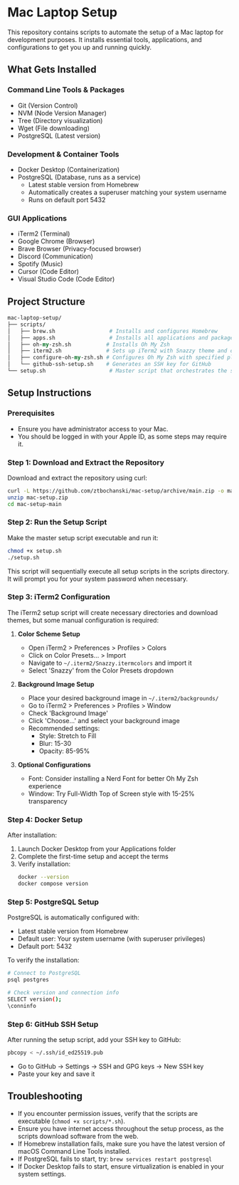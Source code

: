 # Mac Laptop Setup

This repository contains scripts to automate the setup of a Mac laptop for development purposes. It installs essential tools, applications, and configurations to get you up and running quickly.

## What Gets Installed

### Command Line Tools & Packages

- Git (Version Control)
- NVM (Node Version Manager)
- Tree (Directory visualization)
- Wget (File downloading)
- PostgreSQL (Latest version)

### Development & Container Tools

- Docker Desktop (Containerization)
- PostgreSQL (Database, runs as a service)
  - Latest stable version from Homebrew
  - Automatically creates a superuser matching your system username
  - Runs on default port 5432

### GUI Applications

- iTerm2 (Terminal)
- Google Chrome (Browser)
- Brave Browser (Privacy-focused browser)
- Discord (Communication)
- Spotify (Music)
- Cursor (Code Editor)
- Visual Studio Code (Code Editor)

## Project Structure

```perl
mac-laptop-setup/
├── scripts/
│   ├── brew.sh                 # Installs and configures Homebrew
│   ├── apps.sh                 # Installs all applications and packages
│   ├── oh-my-zsh.sh           # Installs Oh My Zsh
│   ├── iterm2.sh              # Sets up iTerm2 with Snazzy theme and configs
│   ├── configure-oh-my-zsh.sh # Configures Oh My Zsh with specified plugins
│   └── github-ssh-setup.sh    # Generates an SSH key for GitHub
└── setup.sh                    # Master script that orchestrates the setup
```

## Setup Instructions

### Prerequisites

- Ensure you have administrator access to your Mac.
- You should be logged in with your Apple ID, as some steps may require it.

### **Step 1: Download and Extract the Repository**

Download and extract the repository using curl:

```sh
curl -L https://github.com/ztbochanski/mac-setup/archive/main.zip -o mac-setup.zip
unzip mac-setup.zip
cd mac-setup-main
```

### **Step 2: Run the Setup Script**

Make the master setup script executable and run it:

```sh
chmod +x setup.sh
./setup.sh
```

This script will sequentially execute all setup scripts in the scripts directory. It will prompt you for your system password when necessary.

### **Step 3: iTerm2 Configuration**

The iTerm2 setup script will create necessary directories and download themes, but some manual configuration is required:

1. **Color Scheme Setup**

   - Open iTerm2 > Preferences > Profiles > Colors
   - Click on Color Presets... > Import
   - Navigate to `~/.iterm2/Snazzy.itermcolors` and import it
   - Select 'Snazzy' from the Color Presets dropdown

2. **Background Image Setup**

   - Place your desired background image in `~/.iterm2/backgrounds/`
   - Go to iTerm2 > Preferences > Profiles > Window
   - Check 'Background Image'
   - Click 'Choose...' and select your background image
   - Recommended settings:
     - Style: Stretch to Fill
     - Blur: 15-30
     - Opacity: 85-95%

3. **Optional Configurations**
   - Font: Consider installing a Nerd Font for better Oh My Zsh experience
   - Window: Try Full-Width Top of Screen style with 15-25% transparency

### **Step 4: Docker Setup**

After installation:

1. Launch Docker Desktop from your Applications folder
2. Complete the first-time setup and accept the terms
3. Verify installation:
   ```sh
   docker --version
   docker compose version
   ```

### **Step 5: PostgreSQL Setup**

PostgreSQL is automatically configured with:

- Latest stable version from Homebrew
- Default user: Your system username (with superuser privileges)
- Default port: 5432

To verify the installation:

```sh
# Connect to PostgreSQL
psql postgres

# Check version and connection info
SELECT version();
\conninfo
```

### **Step 6: GitHub SSH Setup**

After running the setup script, add your SSH key to GitHub:

```sh
pbcopy < ~/.ssh/id_ed25519.pub
```

- Go to GitHub -> Settings -> SSH and GPG keys -> New SSH key
- Paste your key and save it

## Troubleshooting

- If you encounter permission issues, verify that the scripts are executable (`chmod +x scripts/*.sh`).
- Ensure you have internet access throughout the setup process, as the scripts download software from the web.
- If Homebrew installation fails, make sure you have the latest version of macOS Command Line Tools installed.
- If PostgreSQL fails to start, try: `brew services restart postgresql`
- If Docker Desktop fails to start, ensure virtualization is enabled in your system settings.

